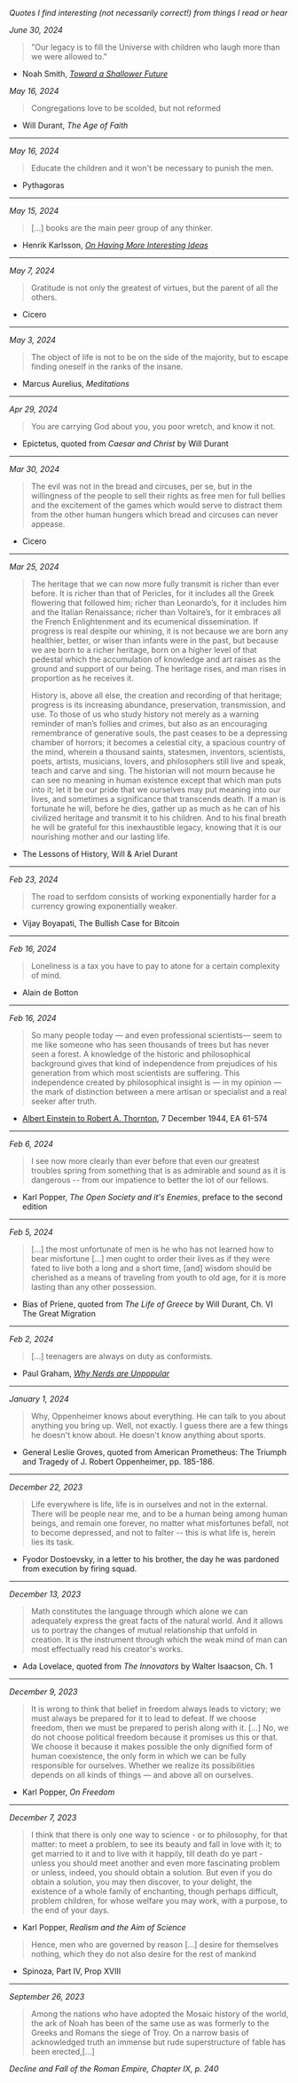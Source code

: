_Quotes I find interesting (not necessarily correct!) from things I read or hear_

_June 30, 2024_

> "Our legacy is to fill the Universe with children who laugh more than we were allowed to."

- Noah Smith, [_Toward a Shallower Future_](https://www.noahpinion.blog/p/toward-a-shallower-future)

_May 16, 2024_

> Congregations love to be scolded, but not reformed

- Will Durant, _The Age of Faith_

---

_May 16, 2024_

> Educate the children and it won't be necessary to punish the men.

- Pythagoras

---

_May 15, 2024_

> [...] books are the main peer group of any thinker.

- Henrik Karlsson, [_On Having More Interesting Ideas_](https://www.henrikkarlsson.xyz/p/interesting-ideas?publication_id=313411&post_id=144649421&isFreemail=true&token=eyJ1c2VyX2lkIjoxNDE2MTUzMiwicG9zdF9pZCI6MTQ0NjQ5NDIxLCJpYXQiOjE3MTU3ODY5ODcsImV4cCI6MTcxODM3ODk4NywiaXNzIjoicHViLTMxMzQxMSIsInN1YiI6InBvc3QtcmVhY3Rpb24ifQ.DFM9JLc0P3Xci070_0fpxx4BJv4i1U8FSRbfJTvvM0o&r=8fj3w&triedRedirect=true)

---

_May 7, 2024_

> Gratitude is not only the greatest of virtues, but the parent of all the others.

- Cicero

---

_May 3, 2024_

> The object of life is not to be on the side of the majority, but to escape finding oneself in the ranks of the insane.

- Marcus Aurelius, _Meditations_

---

_Apr 29, 2024_

> You are carrying God about you, you poor wretch, and know it not.

- Epictetus, quoted from _Caesar and Christ_ by Will Durant

---

_Mar 30, 2024_

> The evil was not in the bread and circuses, per se, but in the willingness of the people to sell their rights as free men for full bellies and the excitement of the games which would serve to distract them from the other human hungers which bread and circuses can never appease.

- Cicero

---

_Mar 25, 2024_

> The heritage that we can now more fully transmit is richer than ever before. It is richer than that of Pericles, for it includes all the Greek flowering that followed him; richer than Leonardo’s, for it includes him and the Italian Renaissance; richer than Voltaire’s, for it embraces all the French Enlightenment and its ecumenical dissemination. If progress is real despite our whining, it is not because we are born any healthier, better, or wiser than infants were in the past, but because we are born to a richer heritage, born on a higher level of that pedestal which the accumulation of knowledge and art raises as the ground and support of our being. The heritage rises, and man rises in proportion as he receives it.
>
> History is, above all else, the creation and recording of that heritage; progress is its increasing abundance, preservation, transmission, and use. To those of us who study history not merely as a warning reminder of man’s follies and crimes, but also as an encouraging remembrance of generative souls, the past ceases to be a depressing chamber of horrors; it becomes a celestial city, a spacious country of the mind, wherein a thousand saints, statesmen, inventors, scientists, poets, artists, musicians, lovers, and philosophers still live and speak, teach and carve and sing. The historian will not mourn because he can see no meaning in human existence except that which man puts into it; let it be our pride that we ourselves may put meaning into our lives, and sometimes a significance that transcends death. If a man is fortunate he will, before he dies, gather up as much as he can of his civilized heritage and transmit it to his children. And to his final breath he will be grateful for this inexhaustible legacy, knowing that it is our nourishing mother and our lasting life.

- The Lessons of History, Will & Ariel Durant

---

_Feb 23, 2024_

> The road to serfdom consists of working exponentially harder for a currency growing exponentially weaker.

- Vijay Boyapati, The Bullish Case for Bitcoin

---

_Feb 16, 2024_

> Loneliness is a tax you have to pay to atone for a certain complexity of mind.

- Alain de Botton

---

_Feb 16, 2024_

> So many people today — and even professional scientists— seem to me like someone who has seen thousands of trees but has never seen a forest. A knowledge of the historic and philosophical background gives that kind of independence from prejudices of his generation from which most scientists are suffering. This independence created by philosophical insight is — in my opinion — the mark of distinction between a mere artisan or specialist and a real seeker after truth.

- [Albert Einstein to Robert A. Thornton](https://www3.nd.edu/~dhoward1/AEquotes.pdf), 7 December 1944, EA 61-574

---

_Feb 6, 2024_

> I see now more clearly than ever before that even our greatest troubles spring from something that is as admirable and sound as it is dangerous -- from our impatience to better the lot of our fellows.

- Karl Popper, _The Open Society and it's Enemies_, preface to the second edition

---

_Feb 5, 2024_

> [...] the most unfortunate of men is he who has not learned how to bear misfortune [...] men ought to order their lives as if they were fated to live both a long and a short time, [and] wisdom should be cherished as a means of traveling from youth to old age, for it is more lasting than any other possession.

- Bias of Priene, quoted from _The Life of Greece_ by Will Durant, Ch. VI The Great Migration

---

_Feb 2, 2024_

> [...] teenagers are always on duty as conformists.

- Paul Graham, [_Why Nerds are Unpopular_](https://paulgraham.com/nerds.html)

---

_January 1, 2024_

> Why, Oppenheimer knows about everything. He can talk to you about anything you bring up. Well, not exactly. I guess there are a few things he doesn't know about. He doesn't know anything about sports.

- General Leslie Groves, quoted from American Prometheus: The Triumph and Tragedy of J. Robert Oppenheimer, pp. 185-186.

---

_December 22, 2023_

> Life everywhere is life, life is in ourselves and not in the external. There will be people near me, and to be a human being among human beings, and remain one forever, no matter what misfortunes befall, not to become depressed, and not to falter -- this is what life is, herein lies its task.

- Fyodor Dostoevsky, in a letter to his brother, the day he was pardoned from execution by firing squad.

---

_December 13, 2023_

> Math constitutes the language through which alone we can adequately express the great facts of the natural world. And it allows us to portray the changes of mutual relationship that unfold in creation. It is the instrument through which the weak mind of man can most effectually read his creator's works.

- Ada Lovelace, quoted from _The Innovators_ by Walter Isaacson, Ch. 1

---

_December 9, 2023_

> It is wrong to think that belief in freedom always leads to victory; we must always be prepared for it to lead to defeat. If we choose freedom, then we must be prepared to perish along with it.
> [...]
> No, we do not choose political freedom because it promises us this or that. We choose it because it makes possible the only dignified form of human coexistence, the only form in which we can be fully responsible for ourselves. Whether we realize its possibilities depends on all kinds of things — and above all on ourselves.

- Karl Popper, _On Freedom_

---

_December 7, 2023_

> I think that there is only one way to science - or to philosophy, for that matter: to meet a problem, to see its beauty and fall in love with it; to get married to it and to live with it happily, till death do ye part - unless you should meet another and even more fascinating problem or unless, indeed, you should obtain a solution. But even if you do obtain a solution, you may then discover, to your delight, the existence of a whole family of enchanting, though perhaps difficult, problem children, for whose welfare you may work, with a purpose, to the end of your days.

- Karl Popper, _Realism and the Aim of Science_

> Hence, men who are governed by reason [...] desire for themselves nothing, which they do not also desire for the rest of mankind

- Spinoza, Part IV, Prop XVIII

---

_September 26, 2023_

> Among the nations who have adopted the Mosaic history of the world, the ark of Noah has been of the same use as was formerly to the Greeks and Romans the siege of Troy. On a narrow basis of acknowledged truth an immense but rude superstructure of fable has been erected,[...]

_Decline and Fall of the Roman Empire, Chapter IX, p. 240_

